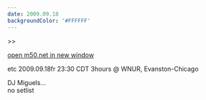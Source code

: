```yaml
---
date: 2009.09.18
backgroundColor: '#FFFFFF'
---
```


\>>

[open m50.net in new window  
](http://m50.net/)  


etc 2009.09.18fr 23:30 CDT 3hours @ WNUR, Evanston-Chicago  


DJ Miguels...  
no setlist